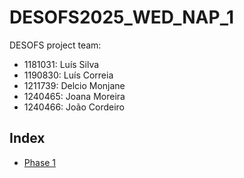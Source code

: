 # DESOFS2025_WED_NAP_1

DESOFS project team: 
- 1181031: Luís Silva
- 1190830: Luís Correia
- 1211739: Delcio Monjane
- 1240465: Joana Moreira
- 1240466: João Cordeiro

## Index

- [Phase 1](./Deliverables/README.md)
